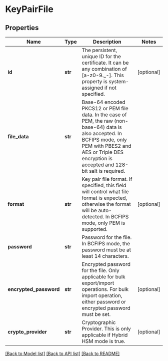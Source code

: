 # KeyPairFile

## Properties
Name | Type | Description | Notes
------------ | ------------- | ------------- | -------------
**id** | **str** | The persistent, unique ID for the certificate. It can be any combination of [a-z0-9._-]. This property is system-assigned if not specified. | [optional] 
**file_data** | **str** | Base-64 encoded PKCS12 or PEM file data. In the case of PEM, the raw (non-base-64) data is also accepted. In BCFIPS mode, only PEM with PBES2 and AES or Triple DES encryption is accepted and 128-bit salt is required. | 
**format** | **str** | Key pair file format. If specified, this field will control what file format is expected, otherwise the format will be auto-detected. In BCFIPS mode, only PEM is supported. | [optional] 
**password** | **str** | Password for the file. In BCFIPS mode, the password must be at least 14 characters. | 
**encrypted_password** | **str** | Encrypted password for the file. Only applicable for bulk export/import operations. For bulk import operation, either password or encrypted password must be set. | [optional] 
**crypto_provider** | **str** | Cryptographic Provider. This is only applicable if Hybrid HSM mode is true. | [optional] 

[[Back to Model list]](../README.md#documentation-for-models) [[Back to API list]](../README.md#documentation-for-api-endpoints) [[Back to README]](../README.md)


